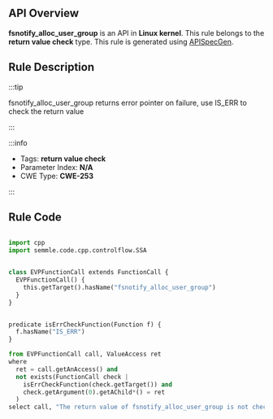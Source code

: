 ---
---


## API Overview
**fsnotify_alloc_user_group** is an API in **Linux kernel**. This rule belongs to the **return value check** type. This rule is generated using [APISpecGen](../../tools/APISpecGen).
## Rule Description

:::tip

fsnotify_alloc_user_group returns error pointer on failure, use IS_ERR to check the return value

:::

:::info

- Tags: **return value check**
- Parameter Index: **N/A**
- CWE Type: **CWE-253**

:::

## Rule Code
```python

import cpp
import semmle.code.cpp.controlflow.SSA


class EVPFunctionCall extends FunctionCall {
  EVPFunctionCall() {
    this.getTarget().hasName("fsnotify_alloc_user_group")
  }
}


predicate isErrCheckFunction(Function f) {
  f.hasName("IS_ERR") 
}

from EVPFunctionCall call, ValueAccess ret
where
  ret = call.getAnAccess() and
  not exists(FunctionCall check |
    isErrCheckFunction(check.getTarget()) and
    check.getArgument(0).getAChild*() = ret
  )
select call, "The return value of fsnotify_alloc_user_group is not checked with IS_ERR."
    
```